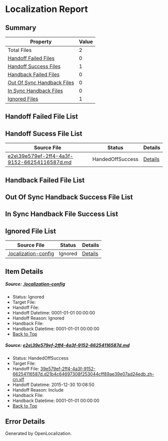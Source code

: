 # <a name='report-top'></a> Localization Report

## Summary
 Property | Value 
 -------- | ----- 
 Total Files | 2
[ Handoff Failed Files ](#handoff-failed-list)| 0
[ Handoff Success Files ](#handoff-success-list)| 1
[ Handback Failed Files ](#handback-failed-list)| 0
[ Out Of Sync Handback Files ](#outofsync-handback-success-list)| 0
[ In Sync Handback Files ](#insync-handback-success-list)| 0
[ Ignored Files ](#ignored-list)| 1

## <a name='handoff-failed-list'></a> Handoff Failed File List

## <a name='handoff-success-list'></a> Handoff Sucess File List
 Source File | Status | Details 
 ----------- | ------ | ------- 
 [e2e\39e579ef-2ff4-4a3f-9152-66254116587d.md](https://github.com/OpenLocalizationTest/oltest/blob/8f22f68eae8e00ed2b54ae747939dac64e6fb073/e2e/39e579ef-2ff4-4a3f-9152-66254116587d.md) | HandedOffSuccess | [Details](#cf6e82704542942e473f75146a8863120b322c481)

## <a name='handback-failed-list'></a> Handback Failed File List

## <a name='outofsync-handback-success-list'></a> Out Of Sync Handback Success File List

## <a name='insync-handback-success-list'></a> In Sync Handback File Success List

## <a name='ignored-list'></a> Ignored File List
 Source File | Status | Details 
 ----------- | ------ | ------- 
 [.localization-config](https://github.com/OpenLocalizationTest/oltest/blob/8f22f68eae8e00ed2b54ae747939dac64e6fb073/.localization-config) | Ignored | [Details](#1b1b1cababca9a843d46cac6cc08988e221902dd0)

## Item Details
##### <a name='1b1b1cababca9a843d46cac6cc08988e221902dd0'></a> Source: [.localization-config](https://github.com/OpenLocalizationTest/oltest/blob/8f22f68eae8e00ed2b54ae747939dac64e6fb073/.localization-config)
* Status: Ignored
* Target File: 
* Handoff File: 
* Handoff Datetime: 0001-01-01 00:00:00
* Handoff Reason: Ignored
* Handback File: 
* Handback Datetime: 0001-01-01 00:00:00
* [Back to Top](#report-top)

##### <a name='cf6e82704542942e473f75146a8863120b322c481'></a> Source: [e2e\39e579ef-2ff4-4a3f-9152-66254116587d.md](https://github.com/OpenLocalizationTest/oltest/blob/8f22f68eae8e00ed2b54ae747939dac64e6fb073/e2e/39e579ef-2ff4-4a3f-9152-66254116587d.md)
* Status: HandedOffSuccess
* Target File: 
* Handoff File: [39e579ef-2ff4-4a3f-9152-66254116587d.d21b4c64697308f253044cff89ae39e07ad24edb.zh-cn.xlf](https://github.com/OpenLocalizationTestOrg/olhandoff/blob/2513b30cdae08a88e401a0d89800d07a17ff9332/ol-handoff/OpenLocalizationTestOrg/oltest.zh-cn/qimu/39e579ef-2ff4-4a3f-9152-66254116587d.d21b4c64697308f253044cff89ae39e07ad24edb.zh-cn.xlf)
* Handoff Datetime: 2015-12-30 10:08:50
* Handoff Reason: Include
* Handback File: 
* Handback Datetime: 0001-01-01 00:00:00
* [Back to Top](#report-top)


## Error Details

Generated by OpenLocalization.
